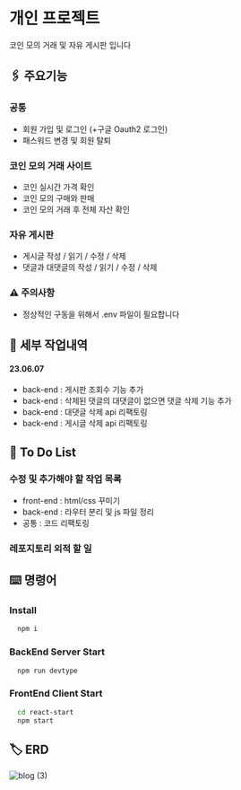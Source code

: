 # 개인 프로젝트

코인 모의 거래 및 자유 게시판 입니다

## 🖇️ 주요기능
### 공통
- 회원 가입 및 로그인 (+구글 Oauth2 로그인)
- 패스워드 변경 및 회원 탈퇴

### 코인 모의 거래 사이트
- 코인 실시간 가격 확인
- 코인 모의 구매와 판매
- 코인 모의 거래 후 전체 자산 확인

### 자유 게시판
- 게시글 작성 / 읽기 / 수정 / 삭제 
- 댓글과 대댓글의 작성 / 읽기 / 수정 / 삭제

### ⚠️ 주의사항
- 정상적인 구동을 위해서 .env 파일이 필요합니다

## 📄 세부 작업내역
#### 23.06.07
- back-end : 게시판 조회수 기능 추가
- back-end : 삭제된 댓글의 대댓글이 없으면 댓글 삭제 기능 추가
- back-end : 대댓글 삭제 api 리팩토링
- back-end : 게시글 삭제 api 리팩토링


## 💬 To Do List

### 수정 및 추가해야 할 작업 목록
- front-end : html/css 꾸미기
- back-end : 라우터 분리 및 js 파일 정리
- 공통 : 코드 리팩토링

### 레포지토리 외적 할 일


## ⌨️ 명령어

### Install

```bash
  npm i
```

### BackEnd Server Start

```bash
  npm run devtype
```

### FrontEnd Client Start

```bash
  cd react-start
  npm start
```


## 🏷️ ERD
![blog (3)](https://user-images.githubusercontent.com/68260365/235066087-b1c64561-994c-48b9-8e6f-67cd60f4c24e.png)






